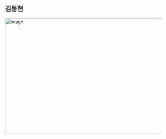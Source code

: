 ## 김동현

<img width="550" height="374" alt="image" src="https://github.com/user-attachments/assets/32b9247f-0c9b-4914-a1e3-5a7f09075346" />

